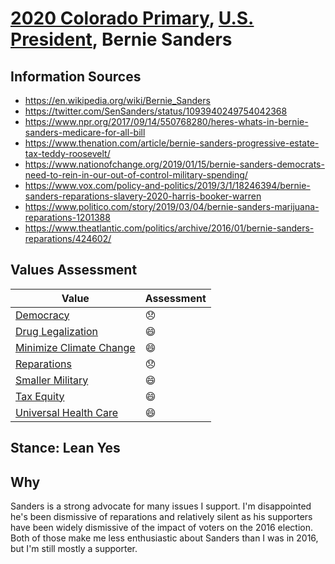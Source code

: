 # [2020 Colorado Primary](../README.md), [U.S. President](README.md), Bernie Sanders

## Information Sources

* https://en.wikipedia.org/wiki/Bernie_Sanders
* https://twitter.com/SenSanders/status/1093940249754042368
* https://www.npr.org/2017/09/14/550768280/heres-whats-in-bernie-sanders-medicare-for-all-bill
* https://www.thenation.com/article/bernie-sanders-progressive-estate-tax-teddy-roosevelt/
* https://www.nationofchange.org/2019/01/15/bernie-sanders-democrats-need-to-rein-in-our-out-of-control-military-spending/
* https://www.vox.com/policy-and-politics/2019/3/1/18246394/bernie-sanders-reparations-slavery-2020-harris-booker-warren
* https://www.politico.com/story/2019/03/04/bernie-sanders-marijuana-reparations-1201388
* https://www.theatlantic.com/politics/archive/2016/01/bernie-sanders-reparations/424602/

## Values Assessment

| Value                                                 | Assessment     |
| ----------------------------------------------------- | -------------- |
| [Democracy](democracy.md)                             | :disappointed: |
| [Drug Legalization](drug_legalization.md)             | :smile:        |
| [Minimize Climate Change](minimize_climate_change.md) | :smile:        |
| [Reparations](reparations.md)                         | :disappointed: |
| [Smaller Military](smaller_military.md)               | :smile:        |
| [Tax Equity](tax_equity.md)                           | :smile:        |
| [Universal Health Care](universal_health_care.md)     | :smile:        |

## Stance: Lean Yes

## Why

Sanders is a strong advocate for many issues I support. I'm disappointed he's been dismissive of reparations and relatively silent as his supporters have been widely dismissive of the impact of voters on the 2016 election. Both of those make me less enthusiastic about Sanders than I was in 2016, but I'm still mostly a supporter.
